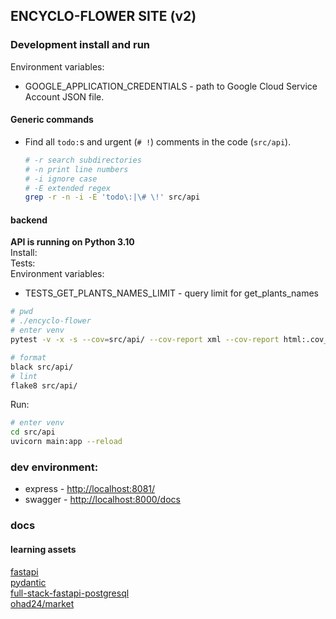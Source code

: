 ## ENCYCLO-FLOWER SITE (v2)

### Development install and run
Environment variables:  
* GOOGLE_APPLICATION_CREDENTIALS - path to Google Cloud Service Account JSON file.

#### Generic commands

* Find all `todo:`s and urgent (`# !`) comments in the code (`src/api`).  

    ```bash
    # -r search subdirectories
    # -n print line numbers
    # -i ignore case
    # -E extended regex
    grep -r -n -i -E 'todo\:|\# \!' src/api
    ```

#### backend
**API is running on Python 3.10**  
Install:  
Tests:  
Environment variables:  
* TESTS_GET_PLANTS_NAMES_LIMIT - query limit for get_plants_names
```bash
# pwd
# ./encyclo-flower
# enter venv
pytest -v -x -s --cov=src/api/ --cov-report xml --cov-report html:.cov_html

# format
black src/api/
# lint
flake8 src/api/
```
Run:
```bash
# enter venv
cd src/api
uvicorn main:app --reload
```





### dev environment:
* express - [http://localhost:8081/](http://localhost:8081/)
* swagger - [http://localhost:8000/docs](http://localhost:8000/docs)


### docs
#### learning assets
[fastapi](https://fastapi.tiangolo.com/)  
[pydantic](https://pydantic-docs.helpmanual.io/)  
[full-stack-fastapi-postgresql](https://github.com/tiangolo/full-stack-fastapi-postgresql/tree/master/%7B%7Bcookiecutter.project_slug%7D%7D/backend/app/app)  
[ohad24/market](https://github.com/ohad24/market)